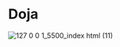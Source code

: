 # Doja
![127 0 0 1_5500_index html (11)](https://github.com/user-attachments/assets/a86b3925-f699-4259-aceb-5b4d681af53b)
